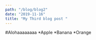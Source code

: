```yaml
---
path: "/blog/blog2"
date: "2019-11-16"
title: "My Third blog post "
---
```

#Alohaaaaaaaa
*Apple
*Banana
*Orange